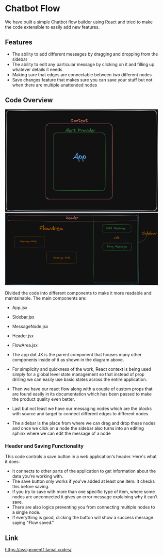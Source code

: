 # Chatbot Flow

We have built a simple Chatbot flow builder using React and tried to make the code extensible to easily add new features.

## Features

- The ability to add different messages by dragging and dropping from the sidebar
- The ability to edit any particular message by clicking on it and filling up whatever details it needs
- Making sure that edges are connectable between two different nodes
- Save changes feature that makes sure you can save your stuff but not when there are multiple unattended nodes


## Code Overview

<img alt="Layout" src="./src/assets/a.png" width="700px"/>
<img alt="Components" src="./src/assets/b.png" width="700px"/>

Divided the code into different components to make it more readable and maintainable. The main components are:
- App.jsx
- Sidebar.jsx
- MessageNode.jsx
- Header.jsx
- FlowArea.jsx

- The app dot JX is the parent component that houses many other components inside of it as shown in the diagram above.
- For simplicity and quickness of the work, React context is being used simply for a global level state management so that instead of prop drilling we can easily use basic states across the entire application.
- Then we have our react flow along with a couple of custom props that are found easily in its documentation which has been passed to make the product quality even better.
- Last but not least we have our messaging nodes which are the blocks with source and target to connect different edges to different nodes
- The sidebar is the place from where we can drag and drop these nodes and once we click on a node the sidebar also turns into an editing sphinx where we can edit the message of a node


### Header and Saving Functionality

This code controls a save button in a web application's header. Here's what it does:

* It connects to other parts of the application to get information about the data you're working with.
* The save button only works if you've added at least one item. It checks this before saving.
* If you try to save with more than one specific type of item, where some nodes are unconnected it gives an error message explaining why it can't save.
* There are also logics preventing you from connecting multiple nodes to a single node.
* If everything is good, clicking the button will show a success message saying "Flow saved."


## Link
https://assignment1.tamal.codes/

